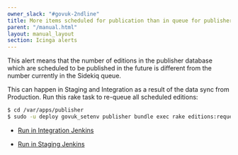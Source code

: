 ```yaml
---
owner_slack: "#govuk-2ndline"
title: More items scheduled for publication than in queue for publisher
parent: "/manual.html"
layout: manual_layout
section: Icinga alerts
---
```


This alert means that the number of editions in the publisher database
which are scheduled to be published in the future is different from
the number currently in the Sidekiq queue.

This can happen in Staging and Integration as a result of the data
sync from Production. Run this rake task to re-queue all scheduled
editions:

```sh
$ cd /var/apps/publisher
$ sudo -u deploy govuk_setenv publisher bundle exec rake editions:requeue_scheduled_for_publishing
```

- [Run in Integration Jenkins](https://deploy.integration.publishing.service.gov.uk/job/run-rake-task/parambuild/?TARGET_APPLICATION=publisher&MACHINE_CLASS=backend&RAKE_TASK=editions:requeue_scheduled_for_publishing)

- [Run in Staging Jenkins](https://deploy.staging.govuk.digital/job/run-rake-task/parambuild/?TARGET_APPLICATION=publisher&MACHINE_CLASS=backend&RAKE_TASK=editions:requeue_scheduled_for_publishing)
